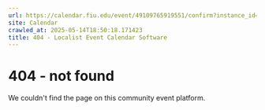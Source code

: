 ```yaml
---
url: https://calendar.fiu.edu/event/49109765919551/confirm?instance_id=49109765934921&return=https%3A%2F%2Fcalendar.fiu.edu%2Fthefrost
site: Calendar
crawled_at: 2025-05-14T18:50:18.171423
title: 404 - Localist Event Calendar Software
---
```


# 404 - not found
We couldn't find the page on this community event platform.
